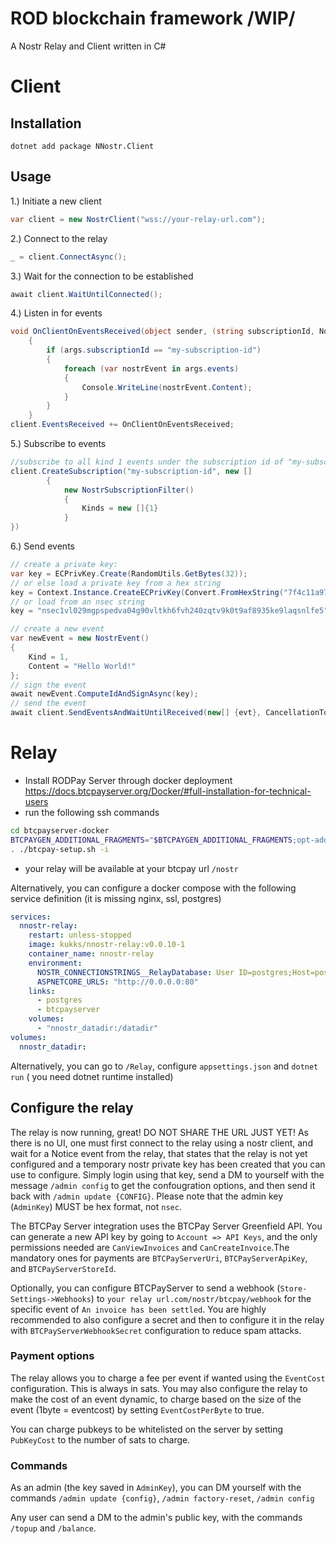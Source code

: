 # ROD blockchain framework /WIP/
A Nostr Relay and Client written in C#

# Client

## Installation

```dotnet add package NNostr.Client```

## Usage

1.) Initiate a new client
```csharp
var client = new NostrClient("wss://your-relay-url.com");
```
2.) Connect to the relay
```csharp
_ = client.ConnectAsync();
```
3.) Wait for the connection to be established
```csharp
await client.WaitUntilConnected();
```
4.) Listen in for events
```csharp
void OnClientOnEventsReceived(object sender, (string subscriptionId, NostrEvent[] events) args)
    {
        if (args.subscriptionId == "my-subscription-id")
        {
            foreach (var nostrEvent in args.events)
            {
                Console.WriteLine(nostrEvent.Content);
            }
        }
    }
client.EventsReceived += OnClientOnEventsReceived;
```

5.) Subscribe to events
```csharp
//subscribe to all kind 1 events under the subscription id of "my-subscription-id"
client.CreateSubscription("my-subscription-id", new []
        {
            new NostrSubscriptionFilter()
            {
                Kinds = new []{1}
            }
})
```
6.) Send events
```csharp
// create a private key:
var key = ECPrivKey.Create(RandomUtils.GetBytes(32));
// or else load a private key from a hex string
key = Context.Instance.CreateECPrivKey(Convert.FromHexString("7f4c11a9742721d66e40e321ca50b682c27f7422190c14a187525e69e604836a"));
// or load from an nsec string
key = "nsec1vl029mgpspedva04g90vltkh6fvh240zqtv9k0t9af8935ke9laqsnlfe5".FromNIP19Nsec();

// create a new event
var newEvent = new NostrEvent()
{
    Kind = 1,
    Content = "Hello World!"
};
// sign the event
await newEvent.ComputeIdAndSignAsync(key);
// send the event
await client.SendEventsAndWaitUntilReceived(new[] {evt}, CancellationToken.None);
```



# Relay
* Install RODPay Server through docker deployment https://docs.btcpayserver.org/Docker/#full-installation-for-technical-users
* run the following ssh commands
```bash
cd btcpayserver-docker
BTCPAYGEN_ADDITIONAL_FRAGMENTS="$BTCPAYGEN_ADDITIONAL_FRAGMENTS;opt-add-nostr"
. ./btcpay-setup.sh -i
```
* your relay will be available at your btcpay url `/nostr`


Alternatively, you can configure a docker compose with the following service definition (it is missing nginx, ssl, postgres)
```yml
services:
  nnostr-relay:
    restart: unless-stopped
    image: kukks/nnostr-relay:v0.0.10-1
    container_name: nnostr-relay
    environment:
      NOSTR_CONNECTIONSTRINGS__RelayDatabase: User ID=postgres;Host=postgres;Port=5432;Database=nnostr
      ASPNETCORE_URLS: "http://0.0.0.0:80"
    links:
      - postgres
      - btcpayserver
    volumes:
      - "nnostr_datadir:/datadir"
volumes:
  nnostr_datadir:
```

Alternatively, you can go to `/Relay`, configure `appsettings.json` and `dotnet run` ( you need dotnet runtime installed)

## Configure the relay
The relay is now running, great! DO NOT SHARE THE URL JUST YET! As there is no UI, one must first connect to the relay using a nostr client, and wait for a Notice event from the relay, that states that the relay is not yet configured and a temporary nostr private key has been created that you can use to configure. Simply login using that key, send a DM to yourself with the message `/admin config` to get the confougration options, and then send it back with `/admin update {CONFIG}`. Please note that the admin key (`AdminKey`) MUST be hex format, not `nsec`.

The BTCPay Server integration uses the BTCPay Server Greenfield API. You can generate a new API key by going to `Account => API Keys`, and the only permissions needed are `CanViewInvoices` and `CanCreateInvoice`.The mandatory ones for payments are `BTCPayServerUri`, `BTCPayServerApiKey`, and `BTCPayServerStoreId`. 

Optionally, you can configure BTCPayServer to send a webhook (`Store-Settings->Webhooks`) to `your relay url.com/nostr/btcpay/webhook` for the specific event of `An invoice has been settled`. You are highly recommended to also configure a secret and then to configure it in the relay with `BTCPayServerWebhookSecret` configuration to reduce spam attacks.
### Payment options
The relay allows you to charge a fee per event if wanted using the `EventCost` configuration. This is always in sats. You may also configure the relay to make the cost of an event dynamic, to charge based on the size of the event (1byte = eventcost) by setting `EventCostPerByte` to true.

You can charge pubkeys to be whitelisted on the server by setting `PubKeyCost` to the number of sats to charge.

### Commands
As an admin (the key saved in `AdminKey`), you can DM yourself with the commands `/admin update {config}`, `/admin factory-reset`, `/admin config`

Any user can send a DM to the admin's public key, with the commands `/topup` and `/balance`. 


